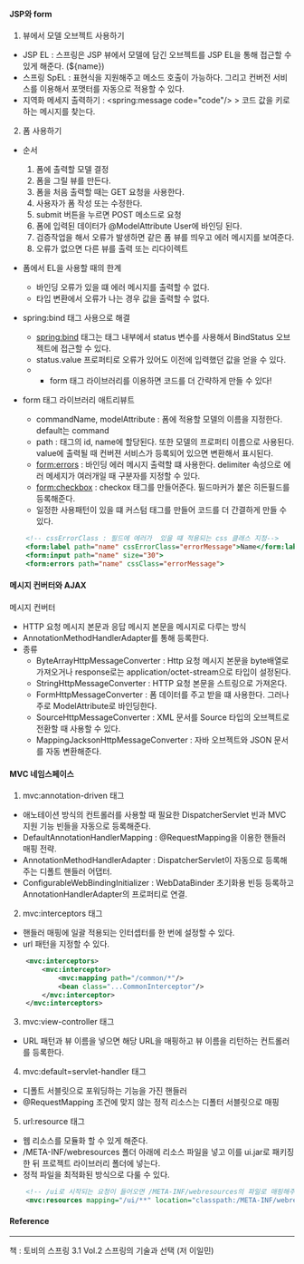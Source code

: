#### JSP와 form

1. 뷰에서 모델 오브젝트 사용하기

- JSP EL : 스프링은 JSP 뷰에서 모델에 담긴 오브젝트를 JSP EL을 통해 접근할 수 있게 해준다. (${name})
- 스프링 SpEL : 표현식을 지원해주고 메소드 호출이 가능하다. 그리고 컨버전 서비스를 이용해서 포맷터를 자동으로 적용할 수 있다.
- 지역화 메세지 출력하기 : <spring:message code="code"/> > 코드 값을 키로 하는 메시지를 찾는다.

2. 폼 사용하기

- 순서
    1. 폼에 출력할 모델 결정
    2. 폼을 그릴 뷰를 만든다.
    3. 폼을 처음 출력할 때는 GET 요청을 사용한다.
    4. 사용자가 폼 작성 또는 수정한다.
    5. submit 버튼을 누르면 POST 메소드로 요청
    6. 폼에 입력된 데이터가 @ModelAttribute User에 바인딩 된다.
    7. 검증작업을 해서 오류가 발생하면 같은 폼 뷰를 띄우고 에러 메시지를 보여준다.
    8. 오류가 없으면 다른 뷰를 출력 또는 리다이렉트 

- 폼에서 EL을 사용할 때의 한계 
    - 바인딩 오류가 있을 떄 에러 메시지를 출력할 수 없다.
    - 타입 변환에서 오류가 나는 경우 값을 출력할 수 없다.

- spring:bind 태그 사용으로 해결
    - <spring:bind> 태그는 태그 내부에서 status 변수를 사용해서 BindStatus 오브젝트에 접근할 수 있다.
    - status.value 프로퍼티로 오류가 있어도 이전에 입력했던 값을 얻을 수 있다.
    - * form 태그 라이브러리를 이용하면 코드를 더 간략하게 만들 수 있다!

- form 태그 라이브러리 애트리뷰트
    - commandName, modelAttribute : 폼에 적용할 모델의 이름을 지정한다. default는 command
    - path : 태그의 id, name에 할당된다. 또한 모델의 프로퍼티 이름으로 사용된다. value에 출력될 때 컨버젼 서비스가 등록되어 있으면 변환해서 표시된다.
    - <form:errors> : 바인딩 에러 메시지 출력할 떄 사용한다. delimiter 속성으로 에러 메세지가 여러개일 때 구분자를 지정할 수 있다.
    - <form:checkbox> : checkox 태그를 만들어준다. 필드마커가 붙은 히든필드를 등록해준다.
    - 일정한 사용패턴이 있을 떄 커스텀 태그를 만들어 코드를 더 간결하게 만들 수 있다. 

``` jsp
    <!-- cssErrorClass : 필드에 에러가  있을 떄 적용되는 css 클래스 지정-->
    <form:label path="name" cssErrorClass="errorMessage">Name</form:label> :
    <form:input path="name" size="30">
    <form:errors path="name" cssClass="errorMessage">
```

#### 메시지 컨버터와 AJAX

메시지 컨버터
- HTTP 요청 메시지 본문과 응답 메시지 본문을 메시지로 다루는 방식
- AnnotationMethodHandlerAdapter를 통해 등록한다.
- 종류
    - ByteArrayHttpMessageConverter : Http 요청 메시지 본문을 byte배열로 가져오거나 response로는 application/octet-stream으로 타입이 설정된다.
    - StringHttpMessageConverter : HTTP 요청 본문을 스트링으로 가져온다.
    - FormHttpMessageConverter :  폼 데이터를 주고 받을 떄 사용한다. 그러나 주로 ModelAttribute로 바인딩한다.
    - SourceHttpMessageConverter : XML 문서를 Source 타입의 오브젝트로 전환할 때 사용할 수 있다.
    - MappingJacksonHttpMessageConverter : 자바 오브젝트와 JSON 문서를 자동 변환해준다.

#### MVC 네임스페이스

1. mvc:annotation-driven 태그 
- 애노테이션 방식의 컨트롤러를 사용할 때 필요한 DispatcherServlet 빈과 MVC 지원 기능 빈들을 자동으로 등록해준다.
- DefaultAnnotationHandlerMapping : @RequestMapping을 이용한 핸들러 매핑 전략.
- AnnotationMethodHandlerAdapter : DispatcherServlet이 자동으로 등록해주는 디폴트 핸들러 어댑터.
- ConfigurableWebBindingInitializer : WebDataBinder 초기화용 빈등 등록하고 AnnotationHandlerAdapter의 프로퍼티로 연결.

2. mvc:interceptors 태그
- 핸들러 매핑에 일괄 적용되는 인터셉터를 한 번에 설정할 수 있다.
- url 패턴을 지정할 수 있다.

```xml
    <mvc:interceptors>
        <mvc:interceptor>
            <mvc:mapping path="/common/*"/>
            <bean class="...CommonInterceptor"/>
        </mvc:interceptor>
    </mvc:interceptors>
```

3. mvc:view-controller 태그
- URL 패턴과 뷰 이름을 넣으면 해당 URL을 매핑하고 뷰 이름을 리턴하는 컨트롤러를 등록한다.

4. mvc:default=servlet-handler 태그
- 디폴트 서블릿으로 포워딩하는 기능을 가진 핸들러
- @RequestMapping 조건에 맞지 않는 정적 리소스는 디폴터 서블릿으로 매핑

5. url:resource 태그
- 웹 리소스를 모듈화 할 수 있게 해준다.
- /META-INF/webresources 폴더 아래에 리소스 파일을 넣고 이를 ui.jar로 패키징 한 뒤 프로젝트 라이브러리 폴더에 넣는다.
- 정적 파일을 최적화된 방식으로 다룰 수 있다.

``` xml
    <!-- /ui로 시작되는 요청이 들어오면 /META-INF/webresources의 파일로 매핑해주는 핸들러가 등록된다-->
    <mvc:resources mapping="/ui/**" location="classpath:/META-INF/webresources/"/>
```
#### Reference
* * *
책 : 토비의 스프링 3.1 Vol.2 스프링의 기술과 선택 (저 이일민)
